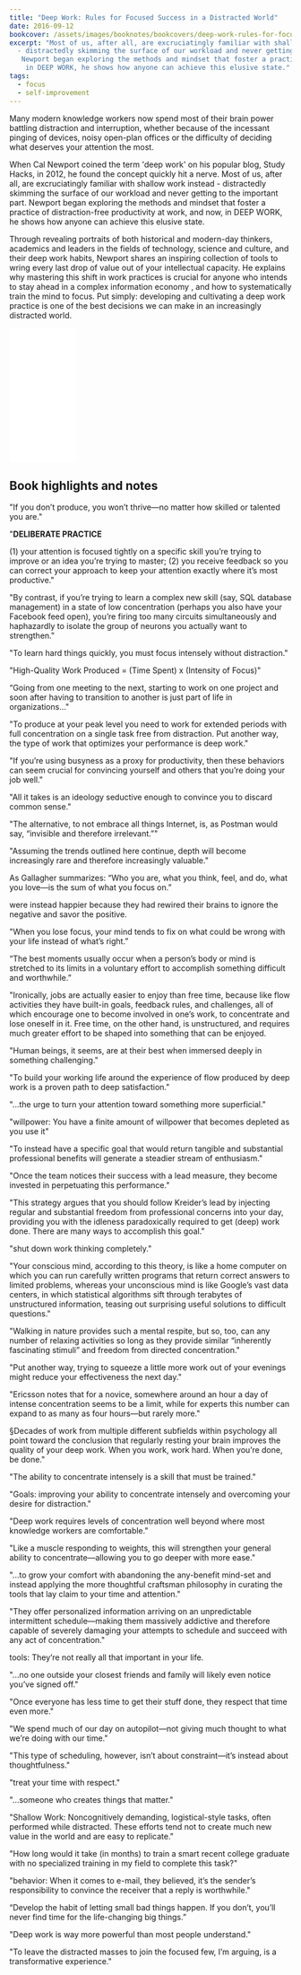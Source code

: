 ```yaml
---
title: "Deep Work: Rules for Focused Success in a Distracted World"
date: 2016-09-12
bookcover: /assets/images/booknotes/bookcovers/deep-work-rules-for-focused-success-in-a-distracted-world.jpg
excerpt: "Most of us, after all, are excruciatingly familiar with shallow work instead 
  - distractedly skimming the surface of our workload and never getting to the important part.
   Newport began exploring the methods and mindset that foster a practice of distraction-free productivity at work, and now,
    in DEEP WORK, he shows how anyone can achieve this elusive state."
tags:
  - focus
  - self-improvement
---
```

Many modern knowledge workers now spend most of their brain power battling distraction and interruption,
 whether because of the incessant pinging of devices, noisy open-plan offices or the difficulty of deciding what deserves your attention the most.

When Cal Newport coined the term 'deep work' on his popular blog, Study Hacks, in 2012, he found the concept quickly hit a nerve.
 Most of us, after all, are excruciatingly familiar with shallow work instead - distractedly skimming the surface of our workload
  and never getting to the important part. Newport began exploring the methods and mindset that foster a practice of distraction-free productivity at work,
   and now, in DEEP WORK, he shows how anyone can achieve this elusive state.

Through revealing portraits of both historical and modern-day thinkers, academics and leaders in the fields of technology,
 science and culture, and their deep work habits, Newport shares an inspiring collection of tools to wring every last drop of value out of your intellectual capacity.
  He explains why mastering this shift in work practices is crucial for anyone who intends to stay ahead in a complex information economy
  , and how to systematically train the mind to focus. Put simply: developing and cultivating a deep work practice is one of the best decisions we can make in an increasingly distracted world.
 
<iframe style="width:120px;height:240px;" marginwidth="0" marginheight="0" scrolling="no" frameborder="0" src="//ws-eu.amazon-adsystem.com/widgets/q?ServiceVersion=20070822&OneJS=1&Operation=GetAdHtml&MarketPlace=DE&source=ac&ref=qf_sp_asin_til&ad_type=product_link&tracking_id=adrianmatei.me-21&marketplace=amazon&region=DE&placement=B013UWFM52&asins=B013UWFM52&linkId=0a3c5518d58936ad3c68900f22e76137&show_border=true&link_opens_in_new_window=true&price_color=333333&title_color=0066c0&bg_color=ffffff">
    </iframe>
    
## Book highlights and notes

"If you don’t produce, you won’t thrive—no matter how skilled or talented you are."

"**DELIBERATE PRACTICE**
                
(1) your attention is focused tightly on a specific skill you’re trying to improve or an idea you’re trying to master;
(2) you receive feedback so you can correct your approach to keep your attention exactly where it’s most productive."
                
"By contrast, if you’re trying to learn a complex new skill (say, SQL database management) in a state of low concentration
 (perhaps you also have your Facebook feed open), you’re firing too many circuits simultaneously and haphazardly to isolate
  the group of neurons you actually want to strengthen."
                
"To learn hard things quickly, you must focus intensely without distraction."
                
"High-Quality Work Produced = (Time Spent) x (Intensity of Focus)"

“Going from one meeting to the next, starting to work on one project and soon after having to transition to another is just part of life in organizations..."
                
"To produce at your peak level you need to work for extended periods with full concentration on a single task free from distraction.
 Put another way, the type of work that optimizes your performance is deep work."
                
"If you’re using busyness as a proxy for productivity, then these behaviors can seem crucial for convincing yourself and others that you’re doing your job well."
                
"All it takes is an ideology seductive enough to convince you to discard common sense."
                
"The alternative, to not embrace all things Internet, is, as Postman would say, “invisible and therefore irrelevant.”"
                
"Assuming the trends outlined here continue, depth will become increasingly rare and therefore increasingly valuable."
                
As Gallagher summarizes: “Who you are, what you think, feel, and do, what you love—is the sum of what you focus on.”
                
were instead happier because they had rewired their brains to ignore the negative and savor the positive.
                
"When you lose focus, your mind tends to fix on what could be wrong with your life instead of what’s right.”
                
“The best moments usually occur when a person’s body or mind is stretched to its limits in a voluntary effort to accomplish something difficult and worthwhile.”
                
"Ironically, jobs are actually easier to enjoy than free time, because like flow activities they have built-in goals,
 feedback rules, and challenges, all of which encourage one to become involved in one’s work, to concentrate and lose oneself in it.
  Free time, on the other hand, is unstructured, and requires much greater effort to be shaped into something that can be enjoyed.
                
"Human beings, it seems, are at their best when immersed deeply in something challenging."
                
"To build your working life around the experience of flow produced by deep work is a proven path to deep satisfaction."
                
"...the urge to turn your attention toward something more superficial."
                
"willpower: You have a finite amount of willpower that becomes depleted as you use it"
                
"To instead have a specific goal that would return tangible and substantial professional benefits will generate a steadier stream of enthusiasm."
                
"Once the team notices their success with a lead measure, they become invested in perpetuating this performance."
                
"This strategy argues that you should follow Kreider’s lead by injecting regular and substantial freedom from professional concerns into your day,
 providing you with the idleness paradoxically required to get (deep) work done. There are many ways to accomplish this goal."
                
"shut down work thinking completely."
                
"Your conscious mind, according to this theory, is like a home computer on which you can run carefully written programs
 that return correct answers to limited problems, whereas your unconscious mind is like Google’s vast data centers,
  in which statistical algorithms sift through terabytes of unstructured information, teasing out surprising useful solutions to difficult questions."
                
"Walking in nature provides such a mental respite, but so, too, can any number of relaxing activities
 so long as they provide similar “inherently fascinating stimuli” and freedom from directed concentration."
                
"Put another way, trying to squeeze a little more work out of your evenings might reduce your effectiveness the next day."
                
"Ericsson notes that for a novice, somewhere around an hour a day of intense concentration seems to be a limit,
 while for experts this number can expand to as many as four hours—but rarely more."
                
§Decades of work from multiple different subfields within psychology all point toward the conclusion that regularly resting your brain improves the quality of your deep work.
 When you work, work hard. When you’re done, be done."
                
"The ability to concentrate intensely is a skill that must be trained."
                
"Goals: improving your ability to concentrate intensely and overcoming your desire for distraction."
                
"Deep work requires levels of concentration well beyond where most knowledge workers are comfortable."
                
"Like a muscle responding to weights, this will strengthen your general ability to concentrate—allowing you to go deeper with more ease."
                
"...to grow your comfort with abandoning the any-benefit mind-set and instead applying the more thoughtful craftsman philosophy
 in curating the tools that lay claim to your time and attention."
                
"They offer personalized information arriving on an unpredictable intermittent schedule—making them massively addictive
 and therefore capable of severely damaging your attempts to schedule and succeed with any act of concentration."
                
tools: They’re not really all that important in your life.
                
"...no one outside your closest friends and family will likely even notice you’ve signed off."
                
"Once everyone has less time to get their stuff done, they respect that time even more."
                
"We spend much of our day on autopilot—not giving much thought to what we’re doing with our time."
                
"This type of scheduling, however, isn’t about constraint—it’s instead about thoughtfulness."
                
"treat your time with respect."
                
"...someone who creates things that matter."
                
"Shallow Work: Noncognitively demanding, logistical-style tasks, often performed while distracted.
 These efforts tend not to create much new value in the world and are easy to replicate."

"How long would it take (in months) to train a smart recent college graduate with no specialized training in my field to complete this task?"
                
"behavior: When it comes to e-mail, they believed, it’s the sender’s responsibility to convince the receiver that a reply is worthwhile."
                
“Develop the habit of letting small bad things happen. If you don’t, you’ll never find time for the life-changing big things.”
                
"Deep work is way more powerful than most people understand."
                
"To leave the distracted masses to join the focused few, I’m arguing, is a transformative experience."

